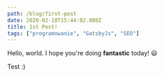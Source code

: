 ```yaml
---
path: /blog/first-post
date: 2020-02-18T15:44:02.080Z
title: 1st Post!
tags: ["programowanie", "GatsbyJs", "SEO"]
---
```

Hello, world. I hope you're doing **fantastic** today! 😃

Test :)